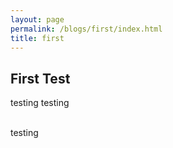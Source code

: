 ```yaml
---
layout: page
permalink: /blogs/first/index.html
title: first
---
```


## First Test

testing testing 

<br> testing